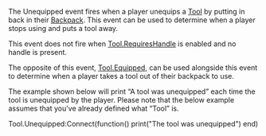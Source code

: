 The Unequipped event fires when a player unequips a [Tool](https://developer.roblox.com/en-us/api-reference/class/Tool) by putting in back in their [Backpack](https://developer.roblox.com/en-us/api-reference/class/Backpack). This event can be used to determine when a player stops using and puts a tool away.

This event does not fire when [Tool.RequiresHandle](https://developer.roblox.com/en-us/api-reference/property/Tool/RequiresHandle) is enabled and no handle is present.

The opposite of this event, [Tool.Equipped](https://developer.roblox.com/en-us/api-reference/event/Tool/Equipped), can be used alongside this event to determine when a player takes a tool out of their backpack to use.

The example shown below will print “A tool was unequipped” each time the tool is unequipped by the player. Please note that the below example assumes that you've already defined what “Tool” is.

Tool.Unequipped:Connect(function()
    print("The tool was unequipped")
end)